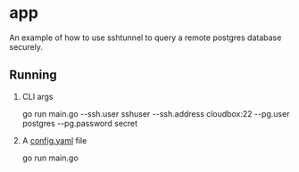 # app

An example of how to use sshtunnel to query a remote postgres database securely.

## Running

1. CLI args

    go run main.go --ssh.user sshuser --ssh.address cloudbox:22 --pg.user postgres --pg.password secret

2. A [config.yaml](config.example.yaml) file

    go run main.go

